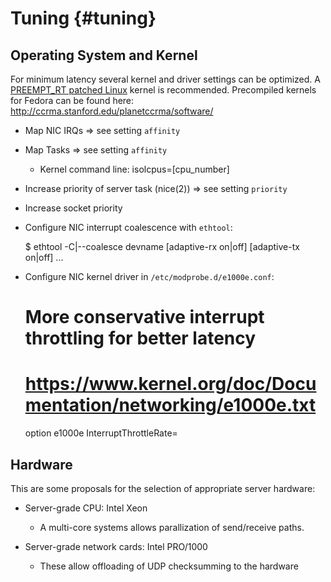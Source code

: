 # Tuning {#tuning}

## Operating System and Kernel

For minimum latency several kernel and driver settings can be optimized.
A [PREEMPT_RT patched Linux](https://rt.wiki.kernel.org/index.php/Main_Page) kernel is recommended.
Precompiled kernels for Fedora can be found here: http://ccrma.stanford.edu/planetccrma/software/

- Map NIC IRQs	=> see setting `affinity`

- Map Tasks	=> see setting `affinity`
  - Kernel command line: isolcpus=[cpu_number]

- Increase priority of server task (nice(2)) => see setting `priority`

- Increase socket priority

- Configure NIC interrupt coalescence with `ethtool`:

	$ ethtool -C|--coalesce devname [adaptive-rx on|off] [adaptive-tx on|off] ...

- Configure NIC kernel driver in `/etc/modprobe.d/e1000e.conf`:

	# More conservative interrupt throttling for better latency
	# https://www.kernel.org/doc/Documentation/networking/e1000e.txt
	option e1000e InterruptThrottleRate=

## Hardware

This are some proposals for the selection of appropriate server hardware:

- Server-grade CPU: Intel Xeon
  - A multi-core systems allows parallization of send/receive paths.

- Server-grade network cards: Intel PRO/1000
  - These allow offloading of UDP checksumming to the hardware
